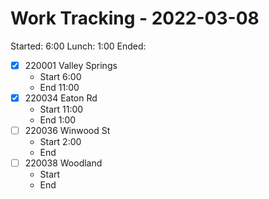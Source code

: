 # Work Tracking - 2022-03-08
Started: 6:00
Lunch: 1:00
Ended:
- [X] 220001 Valley Springs
	- Start 6:00
	- End 11:00
- [x] 220034 Eaton Rd
	- Start 11:00
	- End 1:00
- [ ] 220036 Winwood St
	- Start 2:00
	- End 
- [ ] 220038 Woodland
	- Start
	- End